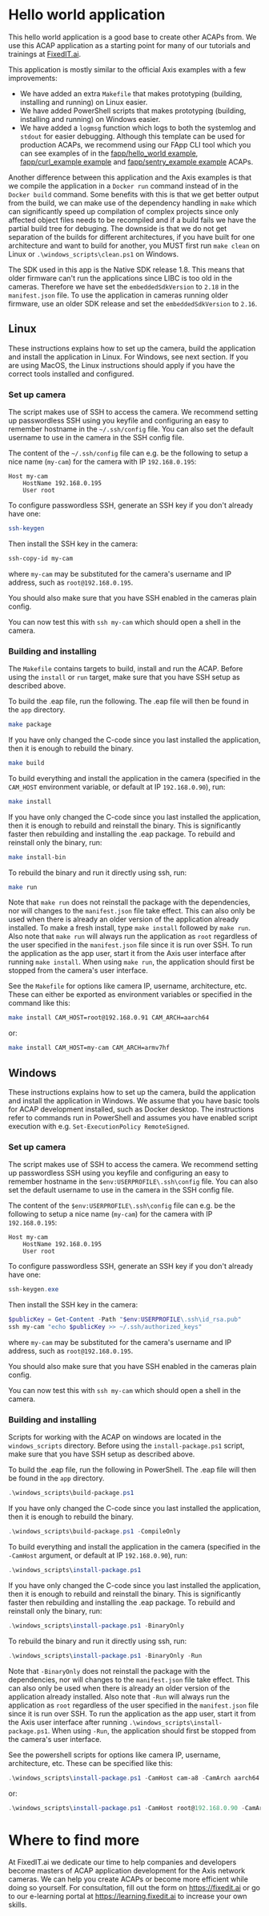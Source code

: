 # Hello world application

This hello world application is a good base to create other ACAPs from. We use this ACAP application as a starting point for many of our tutorials and trainings at [FixedIT.ai](https://fixedit.ai).

This application is mostly similar to the official Axis examples with a few improvements:
- We have added an extra `Makefile` that makes prototyping (building, installing and running) on Linux easier.
- We have added PowerShell scripts that makes prototyping (building, installing and running) on Windows easier.
- We have added a `logmsg` function which logs to both the systemlog and `stdout` for easier debugging.
Although this template can be used for production ACAPs, we recommend using our FApp CLI tool which you can see examples of in the [fapp/hello_world example](../fapp/hello_world), [fapp/curl_example example](../fapp/curl_example) and [fapp/sentry_example example](../fapp/sentry_example) ACAPs.

Another difference between this application and the Axis examples is that we compile the application in a `Docker run` command instead of in the `Docker build` command. Some benefits with this is that we get better output from the build, we can make use of the dependency handling in `make` which can significantly speed up compilation of complex projects since only affected object files needs to be recompiled and if a build fails we have the partial build tree for debuging. The downside is that we do not get separation of the builds for different architectures, if you have built for one architecture and want to build for another, you MUST first run `make clean` on Linux or `.\windows_scripts\clean.ps1` on Windows.

The SDK used in this app is the Native SDK release 1.8. This means that older firmware can't run the applications since LIBC is too old in the cameras. Therefore we have set the `embeddedSdkVersion` to `2.18` in the `manifest.json` file. To use the application in cameras running older firmware, use an older SDK release and set the `embeddedSdkVersion` to `2.16`.

## Linux
These instructions explains how to set up the camera, build the application and install the application in Linux. For Windows, see next section. If you are using MacOS, the Linux instructions should apply if you have the correct tools installed and configured.

### Set up camera
The script makes use of SSH to access the camera. We recommend setting up passwordless SSH using you keyfile and configuring an easy to remember hostname in the `~/.ssh/config` file. You can also set the default username to use in the camera in the SSH config file.

The content of the `~/.ssh/config` file can e.g. be the following to setup a nice name (`my-cam`) for the camera with IP `192.168.0.195`:
```
Host my-cam
	HostName 192.168.0.195
	User root
```

To configure passwordless SSH, generate an SSH key if you don't already have one:
```bash
ssh-keygen
```
Then install the SSH key in the camera:
```bash
ssh-copy-id my-cam
```
where `my-cam` may be substituted for the camera's username and IP address, such as `root@192.168.0.195`.

You should also make sure that you have SSH enabled in the cameras plain config.

You can now test this with `ssh my-cam` which should open a shell in the camera.

### Building and installing
The `Makefile` contains targets to build, install and run the ACAP. Before using the `install` or `run` target, make sure that you have SSH setup as described above.

To build the .eap file, run the following. The .eap file will then be found in the `app` directory.
```bash
make package
```

If you have only changed the C-code since you last installed the application, then it is enough to rebuild the binary.
```bash
make build
```

To build everything and install the application in the camera (specified in the `CAM_HOST` environment variable, or default at IP `192.168.0.90`), run:
```bash
make install
```

If you have only changed the C-code since you last installed the application, then it is enough to rebuild and reinstall the binary. This is significantly faster then rebuilding and installing the .eap package. To rebuild and reinstall only the binary, run:
```bash
make install-bin
```

To rebuild the binary and run it directly using ssh, run:
```bash
make run
```

Note that `make run` does not reinstall the package with the dependencies, nor will changes to the `manifest.json` file take effect. This can also only be used when there is already an older version of the application already installed. To make a fresh install, type `make install` followed by `make run`. Also note that `make run` will always run the application as `root` regardless of the user specified in the `manifest.json` file since it is run over SSH. To run the application as the app user, start it from the Axis user interface after running `make install`. When using `make run`, the application should first be stopped from the camera's user interface.

See the `Makefile` for options like camera IP, username, architecture, etc. These can either be exported as environment variables or specified in the command like this:
```bash
make install CAM_HOST=root@192.168.0.91 CAM_ARCH=aarch64
```
or:
```bash
make install CAM_HOST=my-cam CAM_ARCH=armv7hf
```

## Windows
These instructions explains how to set up the camera, build the application and install the application in Windows. We assume that you have basic tools for ACAP development installed, such as Docker desktop. The instructions refer to commands run in PowerShell and assumes you have enabled script execution with e.g. `Set-ExecutionPolicy RemoteSigned`.

### Set up camera
The script makes use of SSH to access the camera. We recommend setting up passwordless SSH using you keyfile and configuring an easy to remember hostname in the `$env:USERPROFILE\.ssh\config` file. You can also set the default username to use in the camera in the SSH config file.

The content of the `$env:USERPROFILE\.ssh\config` file can e.g. be the following to setup a nice name (`my-cam`) for the camera with IP `192.168.0.195`:
```
Host my-cam
	HostName 192.168.0.195
	User root
```

To configure passwordless SSH, generate an SSH key if you don't already have one:
```powershell
ssh-keygen.exe
```
Then install the SSH key in the camera:
```powershell
$publicKey = Get-Content -Path "$env:USERPROFILE\.ssh\id_rsa.pub"
ssh my-cam "echo $publicKey >> ~/.ssh/authorized_keys"
```
where `my-cam` may be substituted for the camera's username and IP address, such as `root@192.168.0.195`.

You should also make sure that you have SSH enabled in the cameras plain config.

You can now test this with `ssh my-cam` which should open a shell in the camera.

### Building and installing
Scripts for working with the ACAP on windows are located in the `windows_scripts` directory. Before using the `install-package.ps1` script, make sure that you have SSH setup as described above.

To build the .eap file, run the following in PowerShell. The .eap file will then be found in the `app` directory.
```powershell
.\windows_scripts\build-package.ps1
```

If you have only changed the C-code since you last installed the application, then it is enough to rebuild the binary.
```powershell
.\windows_scripts\build-package.ps1 -CompileOnly
```

To build everything and install the application in the camera (specified in the `-CamHost` argument, or default at IP `192.168.0.90`), run:
```powershell
.\windows_scripts\install-package.ps1
```

If you have only changed the C-code since you last installed the application, then it is enough to rebuild and reinstall the binary. This is significantly faster then rebuilding and installing the .eap package. To rebuild and reinstall only the binary, run:
```powershell
.\windows_scripts\install-package.ps1 -BinaryOnly
```

To rebuild the binary and run it directly using ssh, run:
```powershell
.\windows_scripts\install-package.ps1 -BinaryOnly -Run
```

Note that `-BinaryOnly` does not reinstall the package with the dependencies, nor will changes to the `manifest.json` file take effect. This can also only be used when there is already an older version of the application already installed. Also note that `-Run` will always run the application as `root` regardless of the user specified in the `manifest.json` file since it is run over SSH. To run the application as the app user, start it from the Axis user interface after running `.\windows_scripts\install-package.ps1`. When using `-Run`, the application should first be stopped from the camera's user interface.

See the powershell scripts for options like camera IP, username, architecture, etc. These can be specified like this:
```powershell
.\windows_scripts\install-package.ps1 -CamHost cam-a8 -CamArch aarch64
```
or:
```powershell
.\windows_scripts\install-package.ps1 -CamHost root@192.168.0.90 -CamArch armv7hf
```

# Where to find more
At FixedIT.ai we dedicate our time to help companies and developers become masters of ACAP application development for the Axis network cameras. We can help you create ACAPs or become more efficient while doing so yourself. For consultation, fill out the form on https://fixedit.ai or go to our e-learning portal at https://learning.fixedit.ai to increase your own skills.